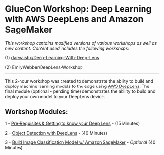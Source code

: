 # GlueCon Workshop: Deep Learning with AWS DeepLens and Amazon SageMaker

*This workshop contains modified versions of various workshops as well 
   as new content. Content used includes the following workshops:*
    
 (1) [darwaishx/Deep-Learning-With-Deep-Lens](https://github.com/darwaishx/Deep-Learning-With-Deep-Lens)
      
(2) [EmilyWebber/DeepLens-Workshop](https://github.com/EmilyWebber/DeepLens-workshops)
      
-----

This 2-hour workshop was created to demonstrate the ability to build and deploy machine learning models to the edge using [AWS DeepLens](https://aws.amazon.com/deeplens/).  The final module (optional - pending time) demonstrates the ability to build and deploy your own model to your DeepLens device. 

## Workshop Modules:

1 - [Pre-Requisites & Getting to know your Deep Lens](../master/1-PreReq-Device/README.md) - (15 Minutes) 

2 - [Object Detection with DeepLens](../master/2-Object-Detection/README.md) - (40 Minutes) 

3 - [Build Image Classification Model w/ Amazon SageMaker](../master/3-Build-Your-Own-Model/README.md) - *Optional* (40 Minutes) 

